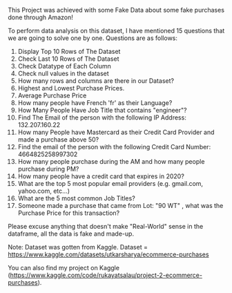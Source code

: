 This Project was achieved with some Fake Data about some fake purchases done through Amazon!

To perform data analysis on this dataset, I have mentioned 15 questions that we are going to solve one by one. Questions are as follows:

1. Display Top 10 Rows of The Dataset
2. Check Last 10 Rows of The Dataset
3. Check Datatype of Each Column
4. Check null values in the dataset
5. How many rows and columns are there in our Dataset?
6. Highest and Lowest Purchase Prices.
7. Average Purchase Price
8. How many people have French 'fr' as their Language?
9. How Many People Have Job Title that contains "engineer"?
10. Find The Email of the person with the following IP Address: 132.207.160.22
11. How many People have Mastercard as their Credit Card Provider and made a purchase above 50?
12. Find the email of the person with the following Credit Card Number: 4664825258997302
13. How many people purchase during the AM and how many people purchase during PM?
14. How many people have a credit card that expires in 2020?
15. What are the top 5 most popular email providers (e.g. gmail.com, yahoo.com, etc...)
16. What are the 5 most common Job Titles?
17. Someone made a purchase that came from Lot: "90 WT" , what was the Purchase Price for this transaction?

Please excuse anything that doesn't make "Real-World" sense in the dataframe, all the data is fake and made-up.

Note: Dataset was gotten from Kaggle. Dataset = https://www.kaggle.com/datasets/utkarsharya/ecommerce-purchases

You can also find my project on Kaggle (https://www.kaggle.com/code/rukayatsalau/project-2-ecommerce-purchases).
